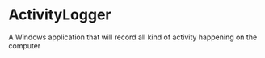 # ActivityLogger
A Windows application that will record all kind of activity happening on the computer
